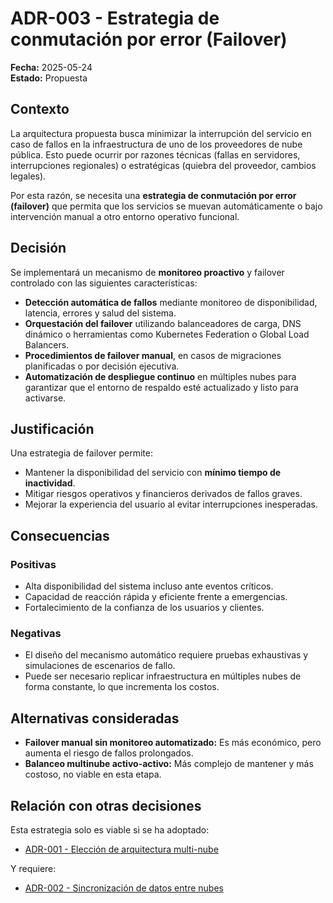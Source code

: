 # ADR-003 - Estrategia de conmutación por error (Failover)
**Fecha:** 2025-05-24  
**Estado:** Propuesta

## Contexto

La arquitectura propuesta busca minimizar la interrupción del servicio en caso de fallos en la infraestructura de uno de los proveedores de nube pública. Esto puede ocurrir por razones técnicas (fallas en servidores, interrupciones regionales) o estratégicas (quiebra del proveedor, cambios legales).

Por esta razón, se necesita una **estrategia de conmutación por error (failover)** que permita que los servicios se muevan automáticamente o bajo intervención manual a otro entorno operativo funcional.

## Decisión

Se implementará un mecanismo de **monitoreo proactivo** y failover controlado con las siguientes características:

- **Detección automática de fallos** mediante monitoreo de disponibilidad, latencia, errores y salud del sistema.
- **Orquestación del failover** utilizando balanceadores de carga, DNS dinámico o herramientas como Kubernetes Federation o Global Load Balancers.
- **Procedimientos de failover manual**, en casos de migraciones planificadas o por decisión ejecutiva.
- **Automatización de despliegue continuo** en múltiples nubes para garantizar que el entorno de respaldo esté actualizado y listo para activarse.

## Justificación

Una estrategia de failover permite:
- Mantener la disponibilidad del servicio con **mínimo tiempo de inactividad**.
- Mitigar riesgos operativos y financieros derivados de fallos graves.
- Mejorar la experiencia del usuario al evitar interrupciones inesperadas.

## Consecuencias

### Positivas
- Alta disponibilidad del sistema incluso ante eventos críticos.
- Capacidad de reacción rápida y eficiente frente a emergencias.
- Fortalecimiento de la confianza de los usuarios y clientes.

### Negativas
- El diseño del mecanismo automático requiere pruebas exhaustivas y simulaciones de escenarios de fallo.
- Puede ser necesario replicar infraestructura en múltiples nubes de forma constante, lo que incrementa los costos.

## Alternativas consideradas

- **Failover manual sin monitoreo automatizado:** Es más económico, pero aumenta el riesgo de fallos prolongados.
- **Balanceo multinube activo-activo:** Más complejo de mantener y más costoso, no viable en esta etapa.

## Relación con otras decisiones

Esta estrategia solo es viable si se ha adoptado:
- [ADR-001 - Elección de arquitectura multi-nube](./ADR-001%20-%20Elección%20de%20arquitectura%20multi-nube.md)

Y requiere:
- [ADR-002 - Sincronización de datos entre nubes](./ADR-002%20-%20Sincronización%20de%20datos%20entre%20nubes.md)
